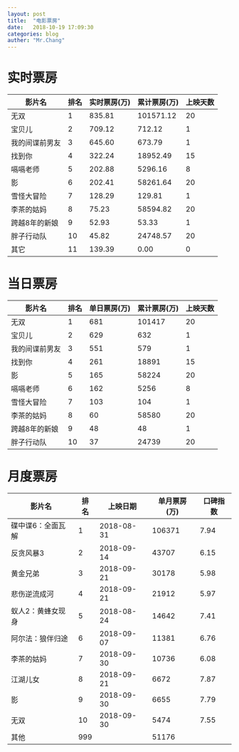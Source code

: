 ```yaml
---
layout: post
title:  "电影票房"
date:   2018-10-19 17:09:30
categories: blog
auther: "Mr.Chang"
---
```

# 实时票房

|影片名|排名|实时票房(万)|累计票房(万)|上映天数|
|-|-|-|-|-|
|无双|1|835.81|101571.12|20|
|宝贝儿|2|709.12|712.12|1|
|我的间谍前男友|3|645.60|673.79|1|
|找到你|4|322.24|18952.49|15|
|嗝嗝老师|5|202.88|5296.16|8|
|影|6|202.41|58261.64|20|
|雪怪大冒险|7|128.29|129.81|1|
|李茶的姑妈|8|75.23|58594.82|20|
|跨越8年的新娘|9|52.93|53.33|1|
|胖子行动队|10|45.82|24748.57|20|
|其它|11|139.39|0.00|0|


# 当日票房

|影片名|排名|单日票房(万)|累计票房(万)|上映天数|
|-|-|-|-|-|
|无双|1|681|101417|20|
|宝贝儿|2|629|632|1|
|我的间谍前男友|3|551|579|1|
|找到你|4|261|18891|15|
|影|5|165|58224|20|
|嗝嗝老师|6|162|5256|8|
|雪怪大冒险|7|103|104|1|
|李茶的姑妈|8|60|58580|20|
|跨越8年的新娘|9|48|48|1|
|胖子行动队|10|37|24739|20|


# 月度票房

|影片名|排名|上映日期|单月票房(万)|口碑指数|
|-|-|-|-|-|
|碟中谍6：全面瓦解|1|2018-08-31|106371|7.94|
|反贪风暴3|2|2018-09-14|43707|6.15|
|黄金兄弟|3|2018-09-21|30178|5.98|
|悲伤逆流成河|4|2018-09-21|21912|5.97|
|蚁人2：黄蜂女现身|5|2018-08-24|14642|7.41|
|阿尔法：狼伴归途|6|2018-09-07|11381|6.76|
|李茶的姑妈|7|2018-09-30|10736|6.08|
|江湖儿女|8|2018-09-21|6672|7.87|
|影|9|2018-09-30|6655|7.79|
|无双|10|2018-09-30|5474|7.55|
|其他|999||51176||
